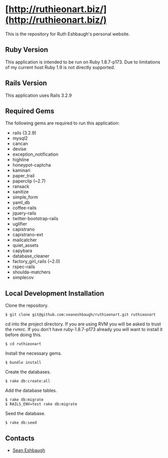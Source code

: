# [http://ruthieonart.biz/](http://ruthieonart.biz/)

This is the repository for Ruth Eshbaugh's personal website.

## Ruby Version

This application is intended to be run on Ruby 1.8.7-p173. Due to limitations of my current host Ruby 1.9 is not directly supported.

## Rails Version

This application uses Rails 3.2.9

## Required Gems

The following gems are required to run this application:

* rails (3.2.9)
* mysql2
* cancan
* devise
* exception_notification
* highline
* honeypot-captcha
* kaminari
* paper_trail
* paperclip (~2.7)
* ransack
* sanitize
* simple_form
* yaml_db
* coffee-rails
* jquery-rails
* twitter-bootstrap-rails
* uglifier
* capistrano
* capistrano-ext
* mailcatcher
* quiet_assets
* capybara
* database_cleaner
* factory_girl_rails (~2.0)
* rspec-rails
* shoulda-matchers
* simplecov

## Local Development Installation

Clone the repository.

    $ git clone git@github.com:seaneshbaugh/ruthieonart.git ruthieonart

cd into the project directory. If you are using RVM you will be asked to trust the rvmrc. If you don't have ruby-1.8.7-p173 already you will want to install it before doing this.

    $ cd ruthieonart

Install the necessary gems.

    $ bundle install

Create the databases.

    $ rake db:create:all

Add the database tables.

    $ rake db:migrate
    $ RAILS_ENV=test rake db:migrate

Seed the database.

    $ rake db:seed

## Contacts

* [Sean Eshbaugh](mailto:seaneshbaugh@gmail.com)
